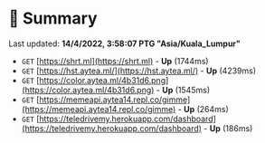 # 📖 Summary
Last updated: **14/4/2022, 3:58:07 PTG "Asia/Kuala_Lumpur"**

- `GET` [https://shrt.ml](https://shrt.ml) - **Up** (1744ms)
- `GET` [https://hst.aytea.ml/](https://hst.aytea.ml/) - **Up** (4239ms)
- `GET` [https://color.aytea.ml/4b31d6.png](https://color.aytea.ml/4b31d6.png) - **Up** (1545ms)
- `GET` [https://memeapi.aytea14.repl.co/gimme](https://memeapi.aytea14.repl.co/gimme) - **Up** (264ms)
- `GET` [https://teledrivemy.herokuapp.com/dashboard](https://teledrivemy.herokuapp.com/dashboard) - **Up** (186ms)
